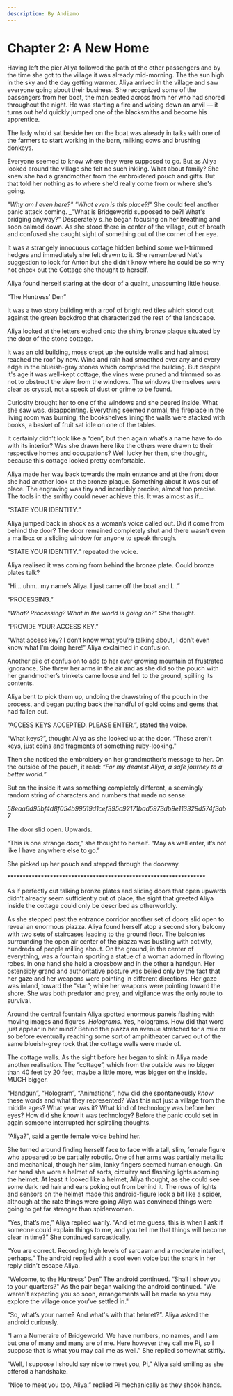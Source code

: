 ```yaml
---
description: By Andiamo
---
```


# Chapter 2: A New Home

Having left the pier Aliya followed the path of the other passengers and by the time she got to the village it was already mid-morning. The the sun high in the sky and the day getting warmer. Aliya arrived in the village and saw everyone going about their business. She recognized some of the passengers from her boat, the man seated across from her who had snored throughout the night. He was starting a fire and wiping down an anvil — it turns out he'd quickly jumped one of the blacksmiths and become his apprentice.

The lady who'd sat beside her on the boat was already in talks with one of the farmers to start working in the barn, milking cows and brushing donkeys.

Everyone seemed to know where they were supposed to go. But as Aliya looked around the village she felt no such inkling. What about family? She knew she had a grandmother from the embroidered pouch and gifts. But that told her nothing as to where she'd really come from or where she's going.&#x20;

_"Why am I even here?" "What even is this place?!"_ She could feel another panic attack coming. _"What is Bridgeworld supposed to be?! What's bridging anyway?" Desperately s_he began focusing on her breathing and soon calmed down. As she stood there in center of the village, out of breath and confused she caught sight of something out of the corner of her eye.

It was a strangely innocuous cottage hidden behind some well-trimmed hedges and immediately she felt drawn to it. She remembered Nat's suggestion to look for Anton but she didn't know where he could be so why not check out the Cottage she thought to herself.&#x20;

Aliya found herself staring at the door of a quaint, unassuming little house.

“The Huntress’ Den”

It was a two story building with a roof of bright red tiles which stood out against the green backdrop that characterized the rest of the landscape.

Aliya looked at the letters etched onto the shiny bronze plaque situated by the door of the stone cottage.

It was an old building, moss crept up the outside walls and had almost reached the roof by now. Wind and rain had smoothed over any and every edge in the blueish-gray stones which comprised the building. But despite it's age it was well-kept cottage, the vines were pruned and trimmed so as not to obstruct the view from the windows. The windows themselves were clear as crystal, not a speck of dust or grime to be found.&#x20;

Curiosity brought her to one of the windows and she peered inside. What she saw was, disappointing. Everything seemed normal, the fireplace in the living room was burning, the bookshelves lining the walls were stacked with books, a basket of fruit sat idle on one of the tables.&#x20;

It certainly didn’t look like a “den”, but then again what’s a name have to do with its interior? Was she drawn here like the others were drawn to their respective homes and occupations? Well lucky her then, she thought, because this cottage looked pretty comfortable.

Aliya made her way back towards the main entrance and at the front door she had another look at the bronze plaque. Something about it was out of place. The engraving was tiny and incredibly precise, almost too precise. The tools in the smithy could never achieve this. It was almost as if…

“STATE YOUR IDENTITY.”

Aliya jumped back in shock as a woman’s voice called out. Did it come from behind the door? The door remained completely shut and there wasn’t even a mailbox or a sliding window for anyone to speak through.

“STATE YOUR IDENTITY.” repeated the voice.

Aliya realised it was coming from behind the bronze plate. Could bronze plates talk?

“Hi... uhm.. my name’s Aliya. I just came off the boat and I…”

“PROCESSING.”

_“What? Processing? What in the world is going on?”_ She thought.

“PROVIDE YOUR ACCESS KEY.”

“What access key? I don’t know what you’re talking about, I don’t even know what I’m doing here!” Aliya exclaimed in confusion.

Another pile of confusion to add to her ever growing mountain of frustrated ignorance. She threw her arms in the air and as she did so the pouch with her grandmother’s trinkets came loose and fell to the ground, spilling its contents.

Aliya bent to pick them up, undoing the drawstring of the pouch in the process, and began putting  back the handful of gold coins and gems that had fallen out.

“ACCESS KEYS ACCEPTED. PLEASE ENTER.”, stated the voice.

“What keys?”, thought Aliya as she looked up at the door. “These aren't keys, just coins and fragments of something ruby-looking."

Then she noticed the embroidery on her grandmother’s message to her. On the outside of the pouch, it read: _“For my dearest Aliya, a safe journey to a better world.”_

But on the inside it was something completely different, a seemingly random string of characters and numbers that made no sense:

_58eaa6d95bf4d8f054b99519d1cef395c92171bad5973db9e113329d574f3ab7_

The door slid open. Upwards.

“This is one strange door,” she thought to herself. “May as well enter, it’s not like I have anywhere else to go.”

She picked up her pouch and stepped through the doorway.

\*\*\*\*\*\*\*\*\*\*\*\*\*\*\*\*\*\*\*\*\*\*\*\*\*\*\*\*\*\*\*\*\*\*\*\*\*\*\*\*\*\*\*\*\*\*\*\*\*\*\*\*\*\*\*\*\*\*\*\*\*\*\*\*\*

As if perfectly cut talking bronze plates and sliding doors that open upwards didn’t already seem sufficiently out of place, the sight that greeted Aliya inside the cottage could only be described as otherworldly.

As she stepped past the entrance corridor another set of doors slid open to reveal an enormous piazza. Aliya found herself atop a second story balcony with two sets of staircases leading to the ground floor. The balconies surrounding the open air center of the piazza was bustling with activity, hundreds of people milling about. On the ground, in the center of everything, was a fountain sporting a statue of a woman adorned in flowing robes. In one hand she held a crossbow and in the other a handgun. Her ostensibly grand and authoritative posture was belied only by the fact that her gaze and her weapons were pointing in different directions. Her gaze was inland, toward the “star”; while her weapons were pointing toward the shore. She was both predator and prey, and vigilance was the only route to survival.

Around the central fountain Aliya spotted enormous panels flashing with moving images and figures. _Holograms_. Yes, holograms. How did that word just appear in her mind? Behind the piazza an avenue stretched for a mile or so before eventually reaching some sort of amphitheater carved out of the same blueish-grey rock that the cottage walls were made of.

The cottage walls. As the sight before her began to sink in Aliya made another realisation. The “cottage”, which from the outside was no bigger than 40 feet by 20 feet, maybe a little more, was bigger on the inside. MUCH bigger.

“Handgun”, “Hologram”, “Animations”, how did she spontaneously _know_ these words and what they represented? Was this not just a village from the middle ages? What year was it? What kind of technology was before her eyes? How did she know it was technology? Before the panic could set in again someone interrupted her spiraling thoughts.

“Aliya?”, said a gentle female voice behind her.

She turned around finding herself face to face with a tall, slim, female figure who appeared to be partially robotic. One of her arms was partially metallic and mechanical, though her slim, lanky fingers seemed human enough. On her head she wore a helmet of sorts, circuitry and flashing lights adorning the helmet. At least it looked like a helmet, Aliya thought, as she could see some dark red hair and ears poking out from behind it. The rows of lights and sensors on the helmet made this android-figure look a bit like a spider, although at the rate things were going Aliya was convinced things were going to get far stranger than spiderwomen.

“Yes, that’s me,” Aliya replied warily. “And let me guess, this is when I ask if someone could explain things to me, and you tell me that things will become clear in time?” She continued sarcastically.

“You are correct. Recording high levels of sarcasm and a moderate intellect, perhaps.” The android replied with a cool even voice but the snark in her reply didn't escape Aliya.

“Welcome, to the Huntress’ Den” The android continued. “Shall I show you to your quarters?" As the pair began walking the android continued. "We weren't expecting you so soon, arrangements will be made so you may explore the village once you've settled in."

“So, what’s your name? And what's with that helmet?”. Aliya asked the android curiously.

“I am a Numeraire of Bridgeworld. We have numbers, no names, and I am but one of many and many are of me. Here however they call me Pi, so I suppose that is what you may call me as well.” She replied somewhat stiffly.

“Well, I suppose I should say nice to meet you, Pi,” Aliya said smiling as she offered a handshake.

“Nice to meet you too, Aliya.” replied Pi mechanically as they shook hands.
